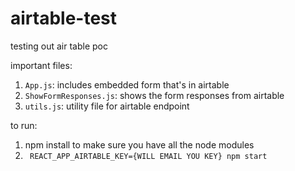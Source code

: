 # airtable-test
testing out air table poc


important files:
1. `App.js`: includes embedded form that's in airtable
2. `ShowFormResponses.js`: shows the form responses from airtable
3. `utils.js`: utility file for airtable endpoint

to run: 
1. npm install to make sure you have all the node modules
2. ` REACT_APP_AIRTABLE_KEY={WILL EMAIL YOU KEY} npm start`
